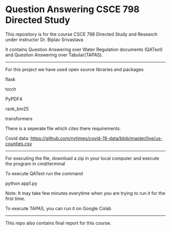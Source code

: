 # Question Answering CSCE 798 Directed Study
 
This repository is for the course CSCE 798 Directed Study and Research under instructor Dr. Biplav Srivastava

It contains Question Answering over Water Regulation documents (QAText) and Question Answering over Tabular(TAPAS).


*******************************************************************************
For this project we have used open source libraries and packages

flask 

torch

PyPDF4

rank_bm25

transformers

There is a seperate file which cites there requirements.


Covid data: https://github.com/nytimes/covid-19-data/blob/master/live/us-counties.csv

*******************************************************************************
For executing the file, download a zip in your local computer and execute the program in cmd/terminal

To execute QAText run the command 

python app1.py   

Note: It may take few minutes everytime when you are trying to run it for the first time.

To execute TAPAS, you can run it on Google Colab

*******************************************************************************
This repo also contains final report for this course.
